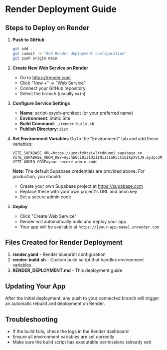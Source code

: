 # Render Deployment Guide

## Steps to Deploy on Render

1. **Push to GitHub**
   ```bash
   git add .
   git commit -m "Add Render deployment configuration"
   git push origin main
   ```

2. **Create New Web Service on Render**
   - Go to https://render.com
   - Click "New +" → "Web Service"
   - Connect your GitHub repository
   - Select the branch (usually `main`)

3. **Configure Service Settings**
   - **Name**: script-psych-architect (or your preferred name)
   - **Environment**: Static Site
   - **Build Command**: `./render-build.sh`
   - **Publish Directory**: `dist`

4. **Set Environment Variables**
   Go to the "Environment" tab and add these variables:
   
   ```
   VITE_SUPABASE_URL=https://uzokfzktziwlttddumei.supabase.co
   VITE_SUPABASE_ANON_KEY=eyJhbGciOiJIUzI1NiIsInR5cCI6IkpXVCJ9.eyJpc3MiOiJzdXBhYmFzZSIsInJlZiI6InV6b2tmemt0eml3bHR0ZGR1bWVpIiwicm9sZSI6ImFub24iLCJpYXQiOjE3NTEyMTM2MTIsImV4cCI6MjA2Njc4OTYxMn0.UBEEDCwk7mNk32GD73aJoZURmUaPgHAVNlF2l2VZ4fg
   VITE_ADMIN_CODE=your-secure-admin-code
   ```

   **Note**: The default Supabase credentials are provided above. For production, you should:
   - Create your own Supabase project at https://supabase.com
   - Replace these with your own project's URL and anon key
   - Set a secure admin code

5. **Deploy**
   - Click "Create Web Service"
   - Render will automatically build and deploy your app
   - Your app will be available at `https://[your-app-name].onrender.com`

## Files Created for Render Deployment

1. **render.yaml** - Render blueprint configuration
2. **render-build.sh** - Custom build script that handles environment variables
3. **RENDER_DEPLOYMENT.md** - This deployment guide

## Updating Your App

After the initial deployment, any push to your connected branch will trigger an automatic rebuild and deployment on Render.

## Troubleshooting

- If the build fails, check the logs in the Render dashboard
- Ensure all environment variables are set correctly
- Make sure the build script has executable permissions (already set)
